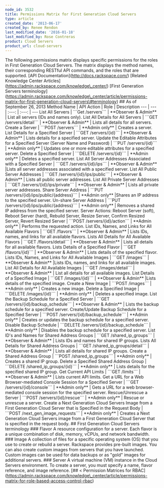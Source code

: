 ```yaml
---
node_id: 3532
title: Permissions Matrix for First Generation Cloud Servers
type: article
created_date: '2013-06-17'
created_by: Renee Rendon
last_modified_date: '2016-01-18'
last_modified_by: Rose Contreras
product: Cloud Servers
product_url: cloud-servers
---
```


The following permissions matrix displays specific permissions for the
roles in First Generation Cloud Servers. The matrix displays the method
names, their corresponding RESTful API commands, and the roles that are
supported. \[API Documentation\](http://docs.rackspace.com/) \[Related
Knowledge Center
Articles\](https://admin.rackspace.com/knowledge\_center/) \[First
Generation Servers
terminology\](https://admin.rackspace.com/knowledge\_center/article/permissions-matrix-for-first-generation-cloud-servers\#terminology)
\#\# As of September 26, 2013 Method Name | API Action | Role |
Description --- | --- | :---: | :---: | --- List All Servers | \`\`\`Get
/servers\`\`\` | \*\*Observer & Admin\*\* | List all servers (IDs and
names only). List All Details for All Servers | \`\`\`GET
/servers/detail\`\`\` | \*\*Observer & Admin\*\* | Lists all details for
all servers. Create a Server | \`\`\`POST /servers\`\`\` | \*\*Admin
only\*\* | Creates a server. List Details for a Specified Server |
\`\`\`GET /servers/{id}\`\`\` | \*\*Observer & Admin\*\* | Lists details
for a specified server. Update the Editable Attributes for a Specified
Server (Server Name and Password) | \`\`\`PUT /servers/{id}\`\`\` |
\*\*Admin only\*\* | Updates one or more editable attributes for a
specified server. Delete a Specified Server | \`\`\`DELETE
/servers/{id}\`\`\` | \*\*Admin only\*\* | Deletes a specified server.
List All Server Addresses Associated with a Specified Server | \`\`\`GET
/servers/{id}/ips\`\`\` | \*\*Observer & Admin\*\* |Lists all server
addresses associated with a specified server. List All Public Server
Addresses | \`\`\`GET /servers/{id}/ips/public\`\`\` | \*\*Observer &
Admin\*\* | Lists all public server addresses. List All Private Server
Addresses | \`\`\`GET /servers/{id}/ips/private\`\`\` | \*\*Observer &
Admin\*\* | Lists all private server addresses. Share Server Address |
\`\`\`PUT /servers/{id}/ips/public/{address}\`\`\` | \*\*Admin only\*\*
|Shares an IP address to the specified server. Un-share Server Address |
\`\`\`PUT /servers/{id}/ips/public/{address}\`\`\` | \*\*Admin only\*\*
| Removes a shared IP address from the specified server. Server Actions:
Reboot Server (soft), Reboot Server (hard), Rebuild Server, Resize
Server, Confirm Resized Server, Revert Resized Server | \`\`\`POST
/servers/{id}/action\`\`\` | \*\*Admin only\*\* | Performs the requested
action. List IDs, Names, and Links for All Available Flavors | \`\`\`GET
/flavors\`\`\` | \*\*Observer & Admin\*\* | Lists IDs, names, and links
for all available flavors. Lists All Details for All Available Flavors |
\`\`\`GET /flavors/detail\`\`\` | \*\*Observer & Admin\*\* | Lists all
details for all available flavors. Lists Details of a Specified Flavor |
\`\`\`GET /flavors/{id}\`\`\` | \*\*Observer & Admin\*\* | Lists details
of the specified flavor. Lists IDs, Names, and Links for All Available
Images | \`\`\`GET /images\`\`\` | \*\*Observer & Admin\*\* |Lists IDs,
names, and links for all available images. List All Details for All
Available Images | \`\`\`GET /images/detail\`\`\` | \*\*Observer &
Admin\*\* | List all details for all available images. List Details of a
Specified Image | \`\`\`GET /images/{id}\`\`\` | \*\*Observer &
Admin\*\* |Lists details of the specified image. Create a New Image |
\`\`\`POST /images\`\`\` | \*\*Admin only\*\* | Creates a new image.
Delete a Specified Image | \`\`\`DELETE /images/{id}\`\`\` | \*\*Admin
only\*\* | Deletes a specified image. List the Backup Schedule for a
Specified Server | \`\`\`GET /servers/{id}/backup\_schedule\`\`\` |
\*\*Observer & Admin\*\* | Lists the backup schedule for a specified
server. Create/Update Backup Schedule for a Specified Server |
\`\`\`POST /servers/{id}/backup\_schedule\`\`\` | \*\*Admin only\*\* |
Creates or updates the backup schedule for a specified server. Disable
Backup Schedule | \`\`\`DELETE /servers/{id}/backup\_schedule\`\`\` |
\*\*Admin only\*\* | Disables the backup schedule for a specified
server. List ID's and Names for Shared Address Groups | \`\`\`GET
/shared\_ip\_groups\`\`\` | \*\*Observer & Admin\*\* | Lists IDs and
names for shared IP groups. Lists All Details for Shared Address Groups
| \`\`\`GET /shared\_ip\_groups/detail\`\`\` | \*\*Observer & Admin\*\*
| Lists all details for shared IP groups. Create a Shared Address Group
| \`\`\`POST /shared\_ip\_groups\`\`\` | \*\*Admin only\*\* | Creates a
shared IP group. Delete a Specified Shared Address Group | \`\`\`DELETE
/shared\_ip\_groups/{id}\`\`\` | \*\*Admin only\*\* | Lists details for
the specified shared IP group. Get Current API Limits | \`\`\`GET
/limits\`\`\` | \*\*Observer & Admin\*\* | Lists current API limits. Get
a URL for a Web Browser-mediated Console Session for a Specified Server
| \`\`\`GET /servers/{id}/console\`\`\` | \*\*Admin only\*\* | Gets a
URL for a web browser-mediated console session for the specified server.
Rescue/Unrescue a Server | \`\`\`POST /servers/{id}/rescue\`\`\` |
\*\*Admin only\*\* | Rescue or unrescue a server. Create a Next
Generation Cloud Servers Image from a First Generation Cloud Server that
is Specified in the Request Body | \`\`\`POST
/next\_gen\_image\_requests\`\`\` | \*\*Admin only\*\* | Creates a Next
Generation Cloud Servers image from a First Generation Cloud Server that
is specified in the request body. \#\# First Generation Cloud Servers
terminology \#\#\# Flavor A resource configuration for a server. Each
flavor is a unique combination of disk, memory, vCPUs, and network
bandwidth. \#\#\# Image A collection of files for a specific operating
system (OS) that you use to create or rebuild a server. Rackspace
provides pre-built images. You can also create custom images from
servers that you have launched. Custom images can be used for data
backups or as "gold" images for additional servers. \#\#\# Server A
virtual machine (VM) instance in the Cloud Servers environment. To
create a server, you must specify a name, flavor reference, and image
reference. \[\#\# &lt; Permission Matrices for
RBAC\](https://admin.rackspace.com/knowledge\_center/article/permissions-matrix-for-role-based-access-control-rbac)

